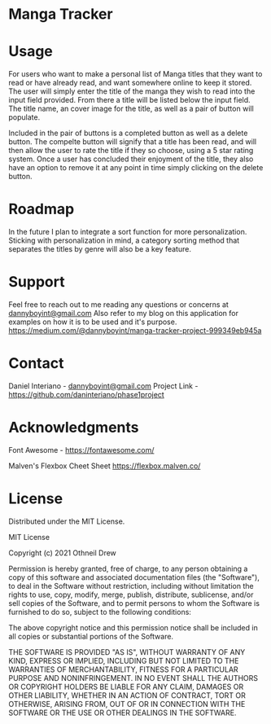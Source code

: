 
# Manga Tracker

# Usage
For users who want to make a personal list of Manga titles that they want to read or have already read, and want somewhere online to keep it stored.
The user will simply enter the title of the manga they wish to read into the input field provided. 
From there a title will be listed below the input field. 
The title name, an cover image for the title, as well as a pair of button will populate. 

Included in the pair of buttons is a completed button as well as a delete button.
The compelte button will signify that a title has been read, and will then allow the user to rate the title if they so choose, using a 5 star rating system. 
Once a user has concluded their enjoyment of the title, they also have an option to remove it at any point in time simply clicking on the delete button.

# Roadmap
In the future I plan to integrate a sort function for more personalization. Sticking with personalization in mind, a category sorting method that separates the titles by genre will also be a key feature. 

# Support
Feel free to reach out to me reading any questions or concerns at dannyboyint@gmail.com
Also refer to my blog on this application for examples on how it is to be used and it's purpose.
https://medium.com/@dannyboyint/manga-tracker-project-999349eb945a

# Contact
Daniel Interiano - dannyboyint@gmail.com
Project Link - https://github.com/daninteriano/phase1project

# Acknowledgments 

Font Awesome -
https://fontawesome.com/

Malven's Flexbox Cheet Sheet
https://flexbox.malven.co/

# License
Distributed under the MIT License.

MIT License

Copyright (c) 2021 Othneil Drew

Permission is hereby granted, free of charge, to any person obtaining a copy
of this software and associated documentation files (the "Software"), to deal
in the Software without restriction, including without limitation the rights
to use, copy, modify, merge, publish, distribute, sublicense, and/or sell
copies of the Software, and to permit persons to whom the Software is
furnished to do so, subject to the following conditions:

The above copyright notice and this permission notice shall be included in all
copies or substantial portions of the Software.

THE SOFTWARE IS PROVIDED "AS IS", WITHOUT WARRANTY OF ANY KIND, EXPRESS OR
IMPLIED, INCLUDING BUT NOT LIMITED TO THE WARRANTIES OF MERCHANTABILITY,
FITNESS FOR A PARTICULAR PURPOSE AND NONINFRINGEMENT. IN NO EVENT SHALL THE
AUTHORS OR COPYRIGHT HOLDERS BE LIABLE FOR ANY CLAIM, DAMAGES OR OTHER
LIABILITY, WHETHER IN AN ACTION OF CONTRACT, TORT OR OTHERWISE, ARISING FROM,
OUT OF OR IN CONNECTION WITH THE SOFTWARE OR THE USE OR OTHER DEALINGS IN THE
SOFTWARE.

